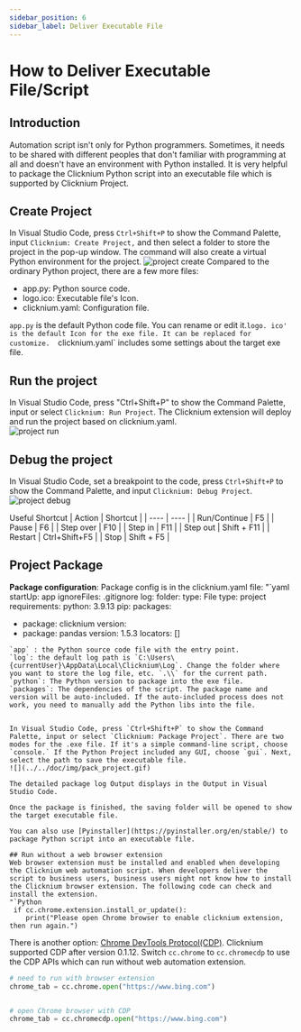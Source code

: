 ```yaml
---
sidebar_position: 6
sidebar_label: Deliver Executable File
---
```

# How to Deliver Executable File/Script
##  Introduction
Automation script isn't only for Python programmers. Sometimes, it needs to be shared with different peoples that don't familiar with programming at all and doesn't have an environment with Python installed. It is very helpful to package the Clicknium Python script into an executable file which is supported by Clicknium Project. 

## Create Project

In Visual Studio Code, press `Ctrl+Shift+P` to show the Command Palette, input `Clicknium: Create Project,` and then select a folder to store the project in the pop-up window. The command will also create a virtual Python environment for the project. 
![project create](../../doc/img/create_project.gif)
Compared to the ordinary Python project, there are a few more files:
- app.py: Python source code.
- logo.ico: Executable file's Icon.
- clicknium.yaml: Configuration file.

`app.py` is the default Python code file. You can rename or edit it.`logo. ico' is the default Icon for the exe file. It can be replaced for customize. 
`clicknium.yaml` includes some settings about the target exe file. 

## Run the project

In Visual Studio Code, press "Ctrl+Shift+P" to show the Command Palette, input or select `Clicknium: Run Project`. The Clicknium extension will deploy and run the project based on clicknium.yaml.  
![project run](../../doc/img/run_project.gif) 

## Debug the project

In Visual Studio Code, set a breakpoint to the code, press `Ctrl+Shift+P` to show the Command Palette, and input `Clicknium: Debug Project`.  
![project debug](../../doc/img/debug_project_3.png)  

Useful Shortcut
|  Action   | Shortcut  |
|  ----  | ----  |
| Run/Continue  | F5 |
| Pause | F6 |
| Step over  | F10 |
| Step in  | F11 |
| Step out  | Shift + F11 |
| Restart  | Ctrl+Shift+F5 |
| Stop   | Shift + F5 |  

## Project Package

**Package configuration**: Package config is in the clicknium.yaml file:
"`yaml
startUp: app
ignoreFiles: .gitignore
log:
  folder: 
  type: File
type: project
requirements:
  python: 3.9.13
  pip: 
  packages:
  - package: clicknium
    version: 
  - package: pandas
    version: 1.5.3
  locators: []
```
`app` : the Python source code file with the entry point.  
`log`: the default log path is `C:\Users\{currentUser}\AppData\Local\Clicknium\Log`. Change the folder where you want to store the log file, etc. `.\\` for the current path.  
`python`: The Python version to package into the exe file.   
`packages`: The dependencies of the script. The package name and version will be auto-included. If the auto-included process does not work, you need to manually add the Python libs into the file. 


In Visual Studio Code, press `Ctrl+Shift+P` to show the Command Palette, input or select `Clicknium: Package Project`. There are two modes for the .exe file. If it's a simple command-line script, choose `console.` If the Python Project included any GUI, choose `gui`. Next, select the path to save the executable file.
![](../../doc/img/pack_project.gif)

The detailed package log Output displays in the Output in Visual Studio Code.

Once the package is finished, the saving folder will be opened to show the target executable file.

You can also use [Pyinstaller](https://pyinstaller.org/en/stable/) to package Python script into an executable file. 

## Run without a web browser extension
Web browser extension must be installed and enabled when developing the Clicknium web automation script. When developers deliver the script to business users, business users might not know how to install the Clicknium browser extension. The following code can check and install the extension.  
"`Python
 if cc.chrome.extension.install_or_update():
    print("Please open Chrome browser to enable clicknium extension, then run again.")
```
There is another option: [Chrome DevTools Protocol(CDP)](https://chromedevtools.github.io/devtools-protocol/). Clicknium supported CDP after version 0.1.12. Switch `cc.chrome` to `cc.chromecdp` to use the CDP APIs which can run without web automation extension.
```python
# need to run with browser extension 
chrome_tab = cc.chrome.open("https://www.bing.com")


# open Chrome browser with CDP
chrome_tab = cc.chromecdp.open("https://www.bing.com")

```
